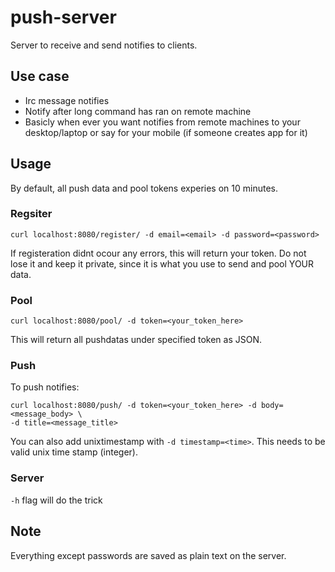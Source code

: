 # push-server
Server to receive and send notifies to clients.

## Use case
* Irc message notifies
* Notify after long command has ran on remote machine
* Basicly when ever you want notifies from remote machines to your desktop/laptop
or say for your mobile (if someone creates app for it)

## Usage
By default, all push data and pool tokens experies on 10 minutes.
### Regsiter
```
curl localhost:8080/register/ -d email=<email> -d password=<password>
```
If registeration didnt ocour any errors, this will return your token. Do not
lose it and keep it private, since it is what you use to send and pool
YOUR data.
### Pool
```
curl localhost:8080/pool/ -d token=<your_token_here>
```
This will return all pushdatas under specified token as JSON.
### Push
To push notifies:
```
curl localhost:8080/push/ -d token=<your_token_here> -d body=<message_body> \
-d title=<message_title>
```
You can also add unixtimestamp with `-d timestamp=<time>`. This needs to be
valid unix time stamp (integer).

### Server
`-h` flag will do the trick


## Note
Everything except passwords are saved as plain text on the server.
